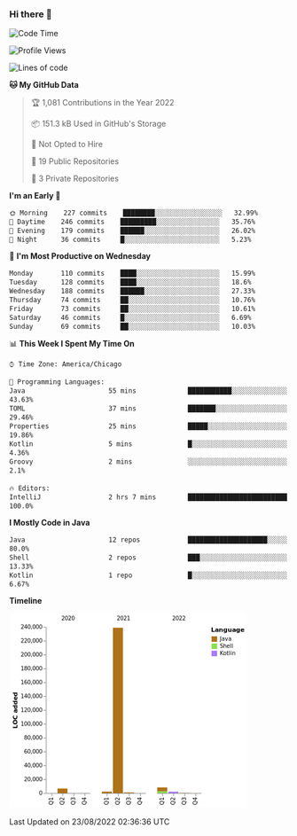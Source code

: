 ### Hi there 👋


<!--START_SECTION:waka-->
![Code Time](http://img.shields.io/badge/Code%20Time-2%2C465%20hrs%2053%20mins-blue)

![Profile Views](http://img.shields.io/badge/Profile%20Views-1-blue)

![Lines of code](https://img.shields.io/badge/From%20Hello%20World%20I%27ve%20Written-259%20Thousand%20lines%20of%20code-blue)

**🐱 My GitHub Data** 

> 🏆 1,081 Contributions in the Year 2022
 > 
> 📦 151.3 kB Used in GitHub's Storage 
 > 
> 🚫 Not Opted to Hire
 > 
> 📜 19 Public Repositories 
 > 
> 🔑 3 Private Repositories  
 > 
**I'm an Early 🐤** 

```text
🌞 Morning    227 commits    ████████░░░░░░░░░░░░░░░░░   32.99% 
🌆 Daytime    246 commits    █████████░░░░░░░░░░░░░░░░   35.76% 
🌃 Evening    179 commits    ██████░░░░░░░░░░░░░░░░░░░   26.02% 
🌙 Night      36 commits     █░░░░░░░░░░░░░░░░░░░░░░░░   5.23%

```
📅 **I'm Most Productive on Wednesday** 

```text
Monday       110 commits    ████░░░░░░░░░░░░░░░░░░░░░   15.99% 
Tuesday      128 commits    ████░░░░░░░░░░░░░░░░░░░░░   18.6% 
Wednesday    188 commits    ██████░░░░░░░░░░░░░░░░░░░   27.33% 
Thursday     74 commits     ██░░░░░░░░░░░░░░░░░░░░░░░   10.76% 
Friday       73 commits     ██░░░░░░░░░░░░░░░░░░░░░░░   10.61% 
Saturday     46 commits     █░░░░░░░░░░░░░░░░░░░░░░░░   6.69% 
Sunday       69 commits     ██░░░░░░░░░░░░░░░░░░░░░░░   10.03%

```


📊 **This Week I Spent My Time On** 

```text
⌚︎ Time Zone: America/Chicago

💬 Programming Languages: 
Java                     55 mins             ███████████░░░░░░░░░░░░░░   43.63% 
TOML                     37 mins             ███████░░░░░░░░░░░░░░░░░░   29.46% 
Properties               25 mins             █████░░░░░░░░░░░░░░░░░░░░   19.86% 
Kotlin                   5 mins              █░░░░░░░░░░░░░░░░░░░░░░░░   4.36% 
Groovy                   2 mins              ░░░░░░░░░░░░░░░░░░░░░░░░░   2.1%

🔥 Editors: 
IntelliJ                 2 hrs 7 mins        █████████████████████████   100.0%

```

**I Mostly Code in Java** 

```text
Java                     12 repos            ████████████████████░░░░░   80.0% 
Shell                    2 repos             ███░░░░░░░░░░░░░░░░░░░░░░   13.33% 
Kotlin                   1 repo              █░░░░░░░░░░░░░░░░░░░░░░░░   6.67%

```


**Timeline**

![Chart not found](https://raw.githubusercontent.com/powercasgamer/powercasgamer/master/charts/bar_graph.png) 


 Last Updated on 23/08/2022 02:36:36 UTC
<!--END_SECTION:waka-->
